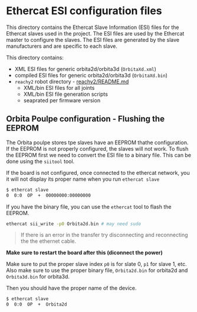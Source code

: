 # Ethercat ESI configuration files

This directory contains the Ethercat Slave Information (ESI) files for the Ethercat slaves used in the project. The ESI files are used by the Ethercat master to configure the slaves. The ESI files are generated by the slave manufacturers and are specific to each slave.

This directory contains:
- XML ESI files for generic orbita2d/orbita3d (`OrbitaXd.xml`)
- compiled ESI files for generic orbita2d/orbita3d (`OrbitaXd.bin`)
- `reachy2` robot directory - [reachy2/README.md](reachy2/README.md)
    - XML/bin ESI files for all joints
    - XML/bin ESI file generation scripts
    - seaprated per firmware version



## Orbita Poulpe configuration - Flushing the EEPROM

The Orbita poulpe stores tpe slaves have an EEPROM thathe configuration. If the EEPROM is not properly configured, the slaves will not work. To flush the EEPROM first we need to convert the ESI file to a binary file. This can be done using the `siitool` tool. 

If the board is not configured, once connected to the ethercat network, you it will not display its proper name when you run `ethercat slave`

```sh
$ ethercat slave
0  0:0  OP  +  00000000:00000000
```

If you have the binary file, you can use the `ethercat` tool to flash the EEPROM. 

```bash
ethercat sii_write -p0 Orbita2d.bin # may need sudo
```

> If there is an error in the transfer try disconnecting and reconnecting the the ethernet cable.

**Make sure to restart the board after this (diconnect the power)**

Make sure to put the proper slave index `p0` is for slate 0, `p1` for slave 1, etc.
Also make sure to use the proper binary file, `Orbita2d.bin` for orbita2d and `Orbita3d.bin` for orbita3d.


Then you should have the proper name of the device. 
```sh
$ ethercat slave
0  0:0  OP  +  Orbita2d
```